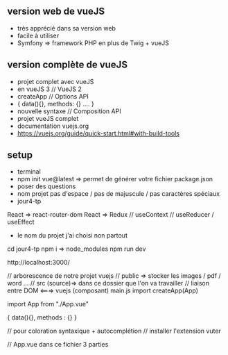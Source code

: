 ## version web de vueJS

- très apprécié dans sa version web 
- facile à utiliser 
- Symfony => framework PHP en plus de Twig + vueJS 

## version complète de vueJS

- projet complet avec vueJS 
- en vueJS 3 // VueJS 2
- createApp // Options API
- { 
    data(){},
    methods: {}
    ....
}
- nouvelle syntaxe // Composition API
- projet vueJS complet 
- documentation vuejs.org
- https://vuejs.org/guide/quick-start.html#with-build-tools

## setup 

- terminal
- npm init vue@latest => permet de générer votre fichier package.json
- poser des questions 
- nom projet pas d'espace / pas de majuscule / pas caractères spéciaux 
- jour4-tp

React => react-router-dom
React => Redux // useContext // useReducer / useEffect
- le nom du projet j'ai choisi non partout

cd jour4-tp
npm i => node_modules 
npm run dev

http://localhost:3000/

// arborescence de notre projet vuejs
// public => stocker les images / pdf / word ...
// src (source)=> dans ce dossier que l'on va travailler 
// liaison entre DOM <===> vuejs (composant)
main.js import createApp(App)

import App from "./App.vue"

{
    data(){},
    methods : {}
}

// pour coloration syntaxique + autocomplétion 
// installer l'extension vuter

// App.vue
dans ce fichier 3 parties 
<script> => js // facultative
<template> => html // minimum
<style> => css // facultatif

regrouper toute la logique / vue / mise en forme dans un seul fichier 
SFC : Single File Component  dans un fichier .vue 
// https://vuejs.org/guide/scaling-up/sfc.html

.vue => .js 
version 2 vuejs webpack pour conversion 
version 3 vite pour convertir les fichier .vue => .js

webpack / vite dispose d'un module hot reload


